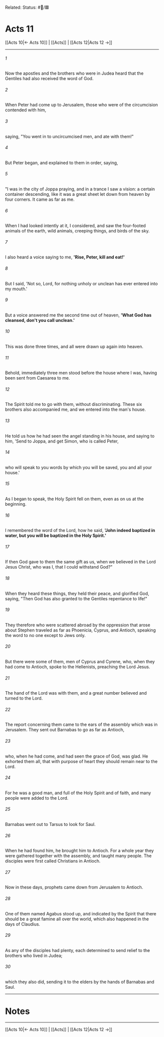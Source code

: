Related:
Status: #📖/🟥
# Acts 11

[[Acts 10|← Acts 10]] | [[Acts]] | [[Acts 12|Acts 12 →]]
***



###### 1 
Now the apostles and the brothers who were in Judea heard that the Gentiles had also received the word of God. 

###### 2 
When Peter had come up to Jerusalem, those who were of the circumcision contended with him, 

###### 3 
saying, "You went in to uncircumcised men, and ate with them!" 

###### 4 
But Peter began, and explained to them in order, saying, 

###### 5 
"I was in the city of Joppa praying, and in a trance I saw a vision: a certain container descending, like it was a great sheet let down from heaven by four corners. It came as far as me. 

###### 6 
When I had looked intently at it, I considered, and saw the four-footed animals of the earth, wild animals, creeping things, and birds of the sky. 

###### 7 
I also heard a voice saying to me, **'Rise, Peter, kill and eat!'** 

###### 8 
But I said, 'Not so, Lord, for nothing unholy or unclean has ever entered into my mouth.' 

###### 9 
But a voice answered me the second time out of heaven, **'What God has cleansed, don't you call unclean.'** 

###### 10 
This was done three times, and all were drawn up again into heaven. 

###### 11 
Behold, immediately three men stood before the house where I was, having been sent from Caesarea to me. 

###### 12 
The Spirit told me to go with them, without discriminating. These six brothers also accompanied me, and we entered into the man's house. 

###### 13 
He told us how he had seen the angel standing in his house, and saying to him, 'Send to Joppa, and get Simon, who is called Peter, 

###### 14 
who will speak to you words by which you will be saved, you and all your house.' 

###### 15 
As I began to speak, the Holy Spirit fell on them, even as on us at the beginning. 

###### 16 
I remembered the word of the Lord, how he said, **'John indeed baptized in water, but you will be baptized in the Holy Spirit.'** 

###### 17 
If then God gave to them the same gift as us, when we believed in the Lord Jesus Christ, who was I, that I could withstand God?" 

###### 18 
When they heard these things, they held their peace, and glorified God, saying, "Then God has also granted to the Gentiles repentance to life!" 

###### 19 
They therefore who were scattered abroad by the oppression that arose about Stephen traveled as far as Phoenicia, Cyprus, and Antioch, speaking the word to no one except to Jews only. 

###### 20 
But there were some of them, men of Cyprus and Cyrene, who, when they had come to Antioch, spoke to the Hellenists, preaching the Lord Jesus. 

###### 21 
The hand of the Lord was with them, and a great number believed and turned to the Lord. 

###### 22 
The report concerning them came to the ears of the assembly which was in Jerusalem. They sent out Barnabas to go as far as Antioch, 

###### 23 
who, when he had come, and had seen the grace of God, was glad. He exhorted them all, that with purpose of heart they should remain near to the Lord. 

###### 24 
For he was a good man, and full of the Holy Spirit and of faith, and many people were added to the Lord. 

###### 25 
Barnabas went out to Tarsus to look for Saul. 

###### 26 
When he had found him, he brought him to Antioch. For a whole year they were gathered together with the assembly, and taught many people. The disciples were first called Christians in Antioch. 

###### 27 
Now in these days, prophets came down from Jerusalem to Antioch. 

###### 28 
One of them named Agabus stood up, and indicated by the Spirit that there should be a great famine all over the world, which also happened in the days of Claudius. 

###### 29 
As any of the disciples had plenty, each determined to send relief to the brothers who lived in Judea; 

###### 30 
which they also did, sending it to the elders by the hands of Barnabas and Saul.

---
# Notes


***
[[Acts 10|← Acts 10]] | [[Acts]] | [[Acts 12|Acts 12 →]]
